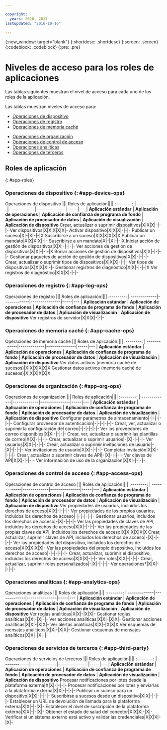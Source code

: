 ```yaml
---

copyright:
  years: 2016, 2017
lastupdated: "2016-10-16"

---
```


{:new_window: target="blank"}
{:shortdesc: .shortdesc}
{:screen: .screen}
{:codeblock: .codeblock}
{:pre: .pre}

# Niveles de acceso para los roles de aplicaciones

Las tablas siguientes muestran el nivel de acceso para cada uno de los roles de la aplicación.

Las tablas muestran niveles de acceso para:
- [Operaciones de dispositivo](#app-device-ops)
- [Operaciones de registro](#app-log-ops)
- [Operaciones de memoria caché](#app-cache-ops)
<!-- [Historian Operations](#app-historian) -->
- [Operaciones de organización](#app-org-ops)
- [Operaciones de control de acceso](#app-access-ops)
- [Operaciones analíticas](#app-analytics-ops)
- [Operaciones de terceros](#app-third-party)  
<!-- - [Risk Management Operations](#app-risk-mgt) -->

## Roles de aplicación
{: #app-roles}

### Operaciones de dispositivo {: #app-device-ops}

Operaciones de dispositivo ||| Roles de aplicación||||
:--------: | -------------|-------------|---------------|-----|---
           | **Aplicación estándar** | **Aplicación de operaciones** | **Aplicación de confianza de programa de fondo** | **Aplicación de procesador de datos** | **Aplicación de visualización** | **Aplicación de dispositivo**
Crear, actualizar o suprimir dispositivos|X|X|X|-|-|-
Ver dispositivos|X|X|X|X|X|-
Activar dispositivo|X|X|X|-|-|-
Publicar un suceso|X|-|X|-|-|X
Suscribirse a un suceso|X|X|X|X|X|X
Publicar un mandato|X|X|X|X|-|-
Suscribirse a un mandato|X|-|X|-|-|X
Iniciar acción de gestión de dispositivos|X|X|-|-|-|-
Ver acciones de gestión de dispositivos|X|X|-|-|-|X
Borrar acciones de gestión de dispositivos|X|X|-|-|-|-
Gestionar paquetes de acción de gestión de dispositivos|X|X|-|-|-|-
Crear, actualizar o suprimir tipos de dispositivos|X|X|X|-|-|-
Ver tipos de dispositivos|X|X|X|X|-|-
Gestionar registros de diagnóstico|X|X|-|-|-|X
Ver registros de diagnóstico|X|X|X|-|-|-

### Operaciones de registro {: #app-log-ops}

Operaciones de registro ||| Roles de aplicación||||
:--------: | -------------|-------------|---------------|-----|---
           | **Aplicación estándar** | **Aplicación de operaciones** | **Aplicación de confianza de programa de fondo** | **Aplicación de procesador de datos** | **Aplicación de visualización** | **Aplicación de dispositivo**
Ver registros de servidor|X|X|X|-|-|-

### Operaciones de memoria caché {: #app-cache-ops}

Operaciones de memoria caché ||| Roles de aplicación||||
:--------: | -------------|-------------|---------------|-----|---
           | **Aplicación estándar** | **Aplicación de operaciones** | **Aplicación de confianza de programa de fondo** | **Aplicación de procesador de datos** | **Aplicación de visualización** | **Aplicación de dispositivo**
Ver datos activos (memoria caché de sucesos)|X|X|X|X|X|X
Gestionar datos activos (memoria caché de sucesos)|X|X|X|X|X|X

### Operaciones de organización {: #app-org-ops}

Operaciones de organización ||| Roles de aplicación||||
:--------: | -------------|-------------|---------------|-----|---
           | **Aplicación estándar** | **Aplicación de operaciones** | **Aplicación de confianza de programa de fondo** | **Aplicación de procesador de datos** | **Aplicación de visualización** | **Aplicación de dispositivo**
Configurar parámetros de almacenamiento|-|-|-|-|-|-
Configurar proveedor de autenticación|-|-|-|-|-|-
Crear, ver, actualizar o suprimir la configuración del correo|-|-|-|-|-|-
Ver los proveedores de correo disponibles|X|X|-|-|-|-
Crear, ver, actualizar o suprimir las plantillas de correo|X|X|-|-|-|-
Crear, actualizar o suprimir usuarios|-|X|-|-|-|-
Ver usuarios|X|X|-|-|-|-
Crear, actualizar o suprimir invitaciones de usuario|-|X|-|-|-|-
Ver invitaciones de usuario|X|X|-|-|-|-
Completar invitación|X|X|-|-|-|-
Crear, actualizar o suprimir claves de API|-|X|-|-|-|-
Ver claves de API|X|X|-|-|-|-
Ver información de uso de la organización|X|X|-|-|-|-

### Operaciones de control de acceso {: #app-access-ops}

Operaciones de control de acceso ||| Roles de aplicación||||
:--------: | -------------|-------------|---------------|-----|---
           | **Aplicación estándar** | **Aplicación de operaciones** | **Aplicación de confianza de programa de fondo** | **Aplicación de procesador de datos** | **Aplicación de visualización** | **Aplicación de dispositivo**
Ver propiedades de usuarios, incluidos los derechos de acceso|X|X|-|-|-|-
Ver propiedades de los propios usuarios, incluidos los derechos de acceso|-|-|-|-|-|-
Gestionar usuarios, incluidos los derechos de acceso|-|X|-|-|-|-
Ver las propiedades de claves de API, incluidos los derechos de acceso|X|X|-|-|-|-
Ver las propiedades de las propias claves de API, incluidos los derechos de acceso|X|X|X|X|X|X
Crear, actualizar, suprimir claves de API, incluidos los derechos de acceso|-|X|-|-|-|-
Ver las propiedades del dispositivo, incluidos los derechos de acceso|X|X|X|X|X|-
Ver las propiedades del propio dispositivo, incluidos los derechos de acceso|-|-|-|-|-|-
Crear, actualizar, suprimir el dispositivo, incluidos los derechos de acceso|X|X|X|-|-|-
Ver roles|X|X|-|-|-|-
Crear, actualizar, suprimir roles personalizados|-|X|-|-|-|-
Ver operaciones*|X|X|-|-|-|-

### Operaciones analíticas {: #app-analytics-ops}

Operaciones analíticas ||| Roles de aplicación||||
:--------: | -------------|-------------|---------------|-----|---
           | **Aplicación estándar** | **Aplicación de operaciones** | **Aplicación de confianza de programa de fondo** | **Aplicación de procesador de datos** | **Aplicación de visualización** | **Aplicación de dispositivo**
Ver reglas analíticas|X|X|-|X|X|-
Gestionar reglas analíticas|X|X|-|X|-|-
Ver acciones analíticas|X|X|-|X|X|-
Gestionar acciones analíticas|X|X|-|X|X|-
Ver alertas analíticas|X|X|-|X|X|X
Ver esquemas de mensajes analíticos|X|X|-|X|X|-
Gestionar esquemas de mensajes analíticos|X|X|-|X|-|-

### Operaciones de servicios de terceros {: #app-third-party}

Operaciones de servicios de terceros ||| Roles de aplicación||||
:--------: | -------------|-------------|---------------|-----|---
           | **Aplicación estándar** | **Aplicación de operaciones** | **Aplicación de confianza de programa de fondo** | **Aplicación de procesador de datos** | **Aplicación de visualización** | **Aplicación de dispositivo**
Procesar notificaciones por lotes desde la plataforma externa|X|X|-|-|-|-
Procesar notificaciones por lotes y enviarlas a la plataforma externa|X|X|-|-|-|-
Publicar un suceso para un dispositivo|X|X|-|-|-|-
Suscribirse a sucesos desde un dispositivo|X|X|-|-|-|-
Establecer un URL de devolución de llamada para la plataforma externa|X|X|-|-|X|-
Establecer el nivel de suscripción de la plataforma externa|X|X|-|-|X|-
Obtener el estado de salud del conector|X|X|X|-|X|-
Verificar si un sistema externo está activo y validar las credenciales|X|X|X|-|X|-
